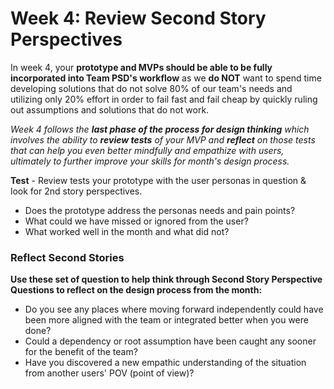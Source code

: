 # Week 4: Review Second Story Perspectives

In week 4, your **prototype and MVPs should be able to be fully incorporated into Team PSD's workflow** as we **do NOT** want to spend time developing solutions that do not solve 80% of our team's needs and utilizing only 20% effort in order to fail fast and fail cheap by quickly ruling out assumptions and solutions that do not work.

*Week 4 follows the **last phase of the process for design thinking** which involves the ability to **review tests** of your MVP and **reflect** on those tests that can help you even better mindfully and empathize with users, ultimately to further improve your skills for month's design process.*

**Test** - Review tests your prototype with the user personas in question & look for 2nd story perspectives.

- Does the prototype address the personas needs and pain points?
- What could we have missed or ignored from the user?
- What worked well in the month and what did not?

### Reflect Second Stories

**Use these set of question to help think through Second Story Perspective Questions to reflect on the design process from the month:**

- Do you see any places where moving forward independently could have been more aligned with the team or integrated better when you were done?
- Could a dependency or root assumption have been caught any sooner for the benefit of the team?
- Have you discovered a new empathic understanding of the situation from another users' POV (point of view)?
